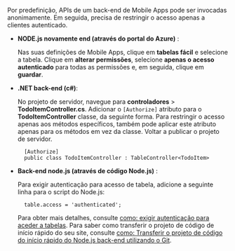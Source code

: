 
Por predefinição, APIs de um back-end de Mobile Apps pode ser invocadas anonimamente. Em seguida, precisa de restringir o acesso apenas a clientes autenticado.  

* **NODE.js novamente end (através do portal do Azure)** :  

    Nas suas definições de Mobile Apps, clique em **tabelas fácil** e selecione a tabela. Clique em **alterar permissões**, selecione **apenas o acesso autenticado** para todas as permissões e, em seguida, clique em **guardar**.
* **.NET back-end (c#)**:  

    No projeto de servidor, navegue para **controladores** > **TodoItemController.cs**. Adicionar o `[Authorize]` atributo para o **TodoItemController** classe, da seguinte forma. Para restringir o acesso apenas aos métodos específicos, também pode aplicar este atributo apenas para os métodos em vez da classe. Voltar a publicar o projeto de servidor.

        [Authorize]
        public class TodoItemController : TableController<TodoItem>

* **Back-end node.js (através de código Node.js)** :  

    Para exigir autenticação para acesso de tabela, adicione a seguinte linha para o script do Node.js:

        table.access = 'authenticated';

    Para obter mais detalhes, consulte [como: exigir autenticação para aceder a tabelas](../articles/app-service-mobile/app-service-mobile-node-backend-how-to-use-server-sdk.md#howto-tables-auth). Para saber como transferir o projeto de código de início rápido do seu site, consulte [como: Transferir o projeto de código do início rápido do Node.js back-end utilizando o Git](../articles/app-service-mobile/app-service-mobile-node-backend-how-to-use-server-sdk.md#download-quickstart).
